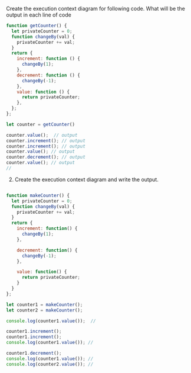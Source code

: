 Create the execution context diagram for following code. What will be the output in each line of code

```js
function getCounter() {
  let privateCounter = 0;
  function changeBy(val) {
    privateCounter += val;
  }
  return {
    increment: function () {
      changeBy(1);
    },
    decrement: function () {
      changeBy(-1);
    },
    value: function () {
      return privateCounter;
    },
  };
};

let counter = getCounter()

counter.value();  // output
counter.increment(); // output
counter.increment(); // output
counter.value(); // output
counter.decrement(); // output
counter.value(); // output
// 
```
<!-- git -->


2. Create the execution context diagram and write the output.

```js

function makeCounter() {
  let privateCounter = 0;
  function changeBy(val) {
    privateCounter += val;
  }
  return {
    increment: function() {
      changeBy(1);
    },

    decrement: function() {
      changeBy(-1);
    },

    value: function() {
      return privateCounter;
    }
  }
};

let counter1 = makeCounter();
let counter2 = makeCounter();

console.log(counter1.value());  //  

counter1.increment();
counter1.increment();
console.log(counter1.value()); //  

counter1.decrement();
console.log(counter1.value()); //  
console.log(counter2.value()); //  
```
<!--  -->